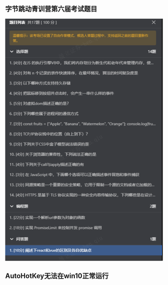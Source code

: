 ## 字节跳动青训营第六届考试题目

![image-20230716144901765](7月16日.assets/image-20230716144901765.png)

## AutoHotKey无法在win10正常运行